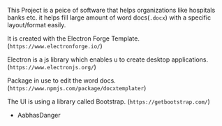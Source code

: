 This Project is a peice of software that helps organizations like hospitals banks etc. it helps fill large amount of word docs(`.docx`) with a specific layout/format easily.

It is created with the Electron Forge Template.
(`https://www.electronforge.io/`)

Electron is a js library which enables u to create desktop applications.
(`https://www.electronjs.org/`)

Package in use to edit the word docs.
(`https://www.npmjs.com/package/docxtemplater`)

The UI is using a library called Bootstrap.
(`https://getbootstrap.com/`)

- AabhasDanger